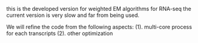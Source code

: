 this is the developed version for weighted EM algorithms for RNA-seq
the current version is very slow and far from being used.

We will refine the code from the following aspects:
(1). multi-core process for each transcripts
(2). other optimization 
